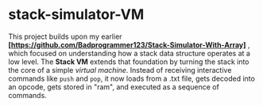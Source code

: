 # stack-simulator-VM

This project builds upon my earlier **[https://github.com/Badprogrammer123/Stack-Simulator-With-Array]** , which focused on understanding how a stack data structure operates at a low level.
The **Stack VM** extends that foundation by turning the stack into the core of a simple *virtual machine*.
Instead of receiving interactive commands like `push` and `pop`, it now loads from a .txt file, gets decoded into an opcode, gets stored in "ram", and executed as a sequence of commands.
